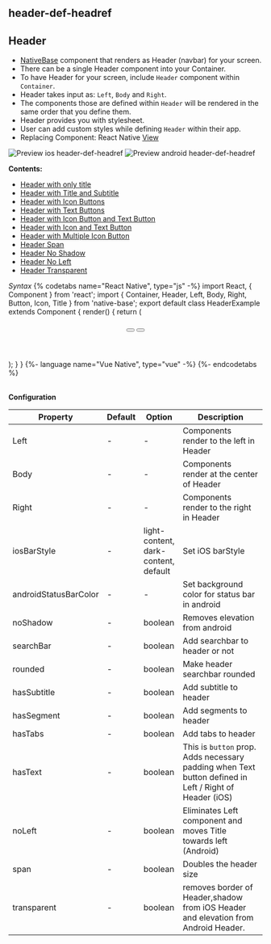 ## header-def-headref
## Header
 
* [NativeBase](https://nativebase.io/) component that renders as Header (navbar) for your screen.
* There can be a single Header component into your Container.
* To have Header for your screen, include <code>Header</code> component within <code>Container</code>.
* Header takes input as: <code>Left</code>, <code>Body</code> and <code>Right</code>.
* The components those are defined within <code>Header</code> will be rendered in the same order that you define them.
* Header provides you with stylesheet.
* User can add custom styles while defining <code>Header</code> within their app.
* Replacing Component: React Native [View](https://facebook.github.io/react-native/docs/view.html)

![Preview ios header-def-headref](https://raw.githubusercontent.com/GeekyAnts/NativeBase-KitchenSink/v2.6.1/screenshots/ios/header-with-title.png)
![Preview android header-def-headref](https://raw.githubusercontent.com/GeekyAnts/NativeBase-KitchenSink/v2.6.1/screenshots/android/header-with-title.png)

**Contents:**
* [Header with only title](Components.md#title-header-headref)
* [Header with Title and Subtitle](Components.md#header-title-subtitle-headref)
* [Header with Icon Buttons](Components.md#header-icon-headref)
* [Header with Text Buttons](Components.md#header-text-button-headref)
* [Header with Icon Button and Text Button](Components.md#header-icon-button-text-button-headref)
* [Header with Icon and Text Button](Components.md#header-icon-text-button-headref)
* [Header with Multiple Icon Button](Components.md#header-multiple-icon-headref)
* [Header Span](Components.md#header-span-headref)
* [Header No Shadow](Components.md#header-no-shadow-headref)
* [Header No Left](Components.md#header-no-left-headref)
* [Header Transparent](Components.md#header-transparent-headref)


*Syntax*
{% codetabs name="React Native", type="js" -%}
import React, { Component } from 'react';
import { Container, Header, Left, Body, Right, Button, Icon, Title } from 'native-base';
export default class HeaderExample extends Component {
  render() {
    return (
      <Container>
        <Header>
          <Left>
            <Button transparent>
              <Icon name='arrow-back' />
            </Button>
          </Left>
          <Body>
            <Title>Header</Title>
          </Body>
          <Right>
            <Button transparent>
              <Icon name='menu' />
            </Button>
          </Right>
        </Header>
      </Container>
    );
  }
}
{%- language name="Vue Native", type="vue" -%}
<template>
  <nb-container>
    <nb-header>
      <nb-left>
        <nb-button transparent>
          <nb-icon name="arrow-back" />
        </nb-button>
      </nb-left>
      <nb-body>
        <nb-title>Header</nb-title>
      </nb-body>
      <nb-right>
        <nb-button transparent>
          <nb-icon name="menu" />
        </nb-button>
      </nb-right>
    </nb-header>
  </nb-container>
</template>
{%- endcodetabs %}
<br />
<br />

**Configuration**<br />
    <table class = "table table-bordered">
        <thead>
            <tr>
                <th>Property</th>
                <th>Default</th>
                <th>Option</th>
                <th width="50%">Description</th>
            </tr>
        </thead>
        <tbody>
            <tr>
                <td>Left</td>
                <td>-</td>
                <td>-</td>
                <td>Components render to the left in Header</td>
            </tr>
            <tr>
                <td>Body</td>
                <td> - </td>
                <td>-</td>
                <td>Components render at the center of Header</td>
            </tr>
            <tr>
                <td>Right</td>
                <td> - </td>
                <td>-</td>
                <td>Components render to the right in Header</td>
            </tr>
            <tr>
                <td>iosBarStyle</td>
                <td> - </td>
                <td>light-content, dark-content, default</td>
                <td>Set iOS barStyle</td>
            </tr>
            <tr>
                <td>androidStatusBarColor</td>
                <td> - </td>
                <td> - </td>
                <td>Set background color for status bar in android</td>
            </tr>
            <tr>
                <td>noShadow</td>
                <td> - </td>
                <td> boolean </td>
                <td>Removes elevation from android</td>
            </tr>
            <tr>
                <td>searchBar</td>
                <td> - </td>
                <td> boolean </td>
                <td>Add searchbar to header or not</td>
            </tr>
            <tr>
                <td>rounded</td>
                <td> - </td>
                <td> boolean </td>
                <td>Make header searchbar rounded</td>
            </tr>
            <tr>
                <td>hasSubtitle</td>
                <td> - </td>
                <td> boolean </td>
                <td>Add subtitle to header</td>
            </tr>
            <tr>
                <td>hasSegment</td>
                <td> - </td>
                <td> boolean </td>
                <td>Add segments to header</td>
            </tr>
            <tr>
                <td>hasTabs</td>
                <td> - </td>
                <td> boolean </td>
                <td>Add tabs to header</td>
            </tr>
            <tr>
                <td>hasText</td>
                <td> - </td>
                <td> boolean </td>
                <td>This is <code>button</code> prop. Adds necessary padding when Text button defined in Left / Right of Header (iOS)</td>
            </tr>
            <tr>
                <td>noLeft</td>
                <td> - </td>
                <td> boolean </td>
                <td>Eliminates Left component and moves Title towards left (Android)</td>
            </tr>
            <tr>
                <td>span</td>
                <td> - </td>
                <td> boolean </td>
                <td>Doubles the header size</td>
            </tr>
            <tr>
                <td>transparent</td>
                <td> - </td>
                <td> boolean </td>
                <td> removes border of Header,shadow from iOS Header and elevation from Android Header. </td>
            </tr>
        </tbody>
    </table><br />
